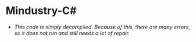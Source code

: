 # Mindustry-C#

* *This code is simply decompiled. Because of this, there are many errors, so it does not run and still needs a lot of repair.*
